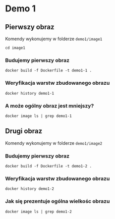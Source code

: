 # Demo 1

## Pierwszy obraz

Komendy wykonujemy w folderze `demo1/image1`
```
cd image1
```

### Budujemy pierwszy obraz
```
docker build -f Dockerfile -t demo1-1 .
```

### Weryfikacja warstw zbudowanego obrazu
```
docker history demo1-1
```

### A może ogólny obraz jest mniejszy?
```
docker image ls | grep demo1-1
```

## Drugi obraz

Komendy wykonujemy w folderze `demo1/image2` 

### Budujemy pierwszy obraz
```
docker build -f Dockerfile -t demo1-2 .
```

### Weryfikacja warstw zbudowanego obrazu
```
docker history demo1-2
```

### Jak się prezentuje ogólna wielkośc obrazu
```
docker image ls | grep demo1-2
```